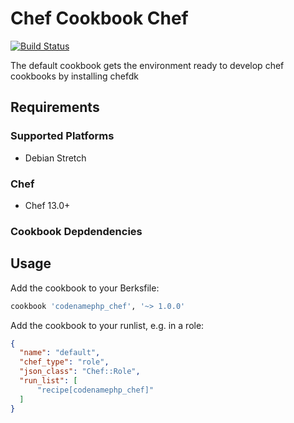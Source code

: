 # Chef Cookbook Chef
[![Build Status](https://travis-ci.org/codenamephp/chef.cookbook.chef.svg?branch=dev)](https://travis-ci.org/codenamephp/chef.cookbook.chef)

The default cookbook gets the environment ready to develop chef cookbooks by installing chefdk

## Requirements

### Supported Platforms

- Debian Stretch

### Chef

- Chef 13.0+

### Cookbook Depdendencies

## Usage

Add the cookbook to your Berksfile:

```ruby
cookbook 'codenamephp_chef', '~> 1.0.0'
```

Add the cookbook to your runlist, e.g. in a role:

```json
{
  "name": "default",
  "chef_type": "role",
  "json_class": "Chef::Role",
  "run_list": [
	  "recipe[codenamephp_chef]"
  ]
}
```
